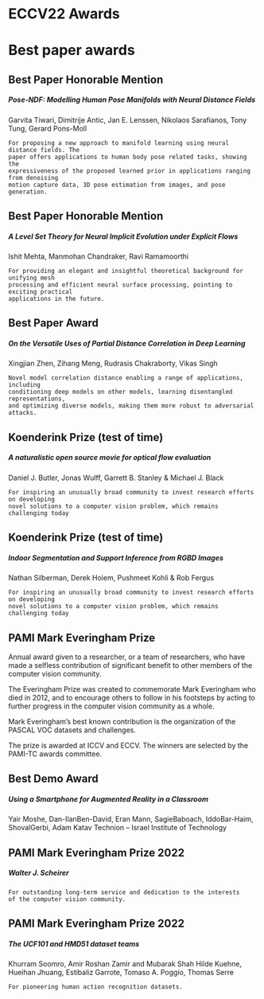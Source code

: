# ECCV22 Awards

# Best paper awards

## Best Paper Honorable Mention

##### Pose-NDF: Modelling Human Pose Manifolds with Neural Distance Fields

Garvita Tiwari, Dimitrije Antic, Jan E. Lenssen, Nikolaos Sarafianos, Tony Tung, Gerard Pons-Moll
```
For proposing a new approach to manifold learning using neural distance fields. The
paper offers applications to human body pose related tasks, showing the
expressiveness of the proposed learned prior in applications ranging from denoising
motion capture data, 3D pose estimation from images, and pose generation.
```

## Best Paper Honorable Mention

##### A Level Set Theory for Neural Implicit Evolution under Explicit Flows

Ishit Mehta, Manmohan Chandraker, Ravi Ramamoorthi

```
For providing an elegant and insightful theoretical background for unifying mesh
processing and efficient neural surface processing, pointing to exciting practical
applications in the future.
```

## Best Paper Award

##### On the Versatile Uses of Partial Distance Correlation in Deep Learning

Xingjian Zhen, Zihang Meng, Rudrasis Chakraborty, Vikas Singh

```
Novel model correlation distance enabling a range of applications, including
conditioning deep models on other models, learning disentangled representations,
and optimizing diverse models, making them more robust to adversarial attacks.
```

## Koenderink Prize (test of time)

##### A naturalistic open source movie for optical flow evaluation

Daniel J. Butler, Jonas Wulff, Garrett B. Stanley & Michael J. Black

```
For inspiring an unusually broad community to invest research efforts on developing
novel solutions to a computer vision problem, which remains challenging today
```

## Koenderink Prize (test of time)

##### Indoor Segmentation and Support Inference from RGBD Images

Nathan Silberman, Derek Hoiem, Pushmeet Kohli & Rob Fergus

```
For inspiring an unusually broad community to invest research efforts on developing
novel solutions to a computer vision problem, which remains challenging today
```

## PAMI Mark Everingham Prize

Annual award given to a researcher, or a team of researchers, who
have made a selfless contribution of significant benefit to other
members of the computer vision community.

The Everingham Prize was created to commemorate Mark
Everingham who died in 2012, and to encourage others to follow in
his footsteps by acting to further progress in the computer vision
community as a whole.

Mark Everingham’s best known contribution is the organization of the
PASCAL VOC datasets and challenges.

The prize is awarded at ICCV and ECCV. The winners are selected by
the PAMI-TC awards committee.


## Best Demo Award


##### Using a Smartphone for Augmented Reality in a Classroom

Yair Moshe, Dan-IlanBen-David, Eran Mann, SagieBaboach,
IddoBar-Haim, ShovalGerbi, Adam Katav
Technion – Israel Institute of Technology

## PAMI Mark Everingham Prize 2022

##### Walter J. Scheirer

```
For outstanding long-term service and dedication to the interests
of the computer vision community.
```

## PAMI Mark Everingham Prize 2022

##### The UCF101 and HMD51 dataset teams

Khurram Soomro, Amir Roshan Zamir and Mubarak Shah
Hilde Kuehne, Hueihan Jhuang, Estibaliz Garrote, Tomaso A.
Poggio, Thomas Serre

```
For pioneering human action recognition datasets.
```
